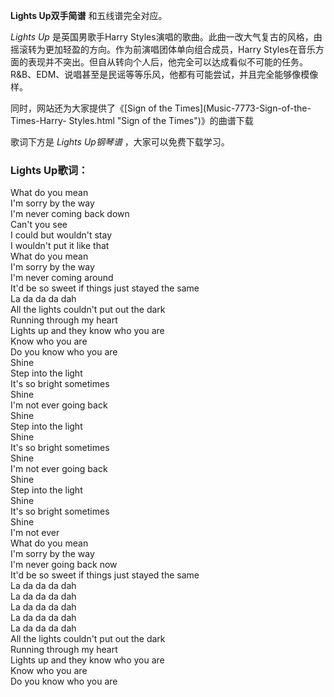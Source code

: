 

**Lights Up双手简谱** 和五线谱完全对应。

_Lights Up_ 是英国男歌手Harry
Styles演唱的歌曲。此曲一改大气复古的风格，由摇滚转为更加轻盈的方向。作为前演唱团体单向组合成员，Harry
Styles在音乐方面的表现并不突出。但自从转向个人后，他完全可以达成看似不可能的任务。R&B、EDM、说唱甚至是民谣等等乐风，他都有可能尝试，并且完全能够像模像样。

同时，网站还为大家提供了《[Sign of the Times](Music-7773-Sign-of-the-Times-Harry-
Styles.html "Sign of the Times")》的曲谱下载

歌词下方是 _Lights Up钢琴谱_ ，大家可以免费下载学习。

### Lights Up歌词：

What do you mean  
I'm sorry by the way  
I'm never coming back down  
Can't you see  
I could but wouldn't stay  
I wouldn't put it like that  
What do you mean  
I'm sorry by the way  
I'm never coming around  
It'd be so sweet if things just stayed the same  
La da da da dah  
All the lights couldn't put out the dark  
Running through my heart  
Lights up and they know who you are  
Know who you are  
Do you know who you are  
Shine  
Step into the light  
It's so bright sometimes  
Shine  
I'm not ever going back  
Shine  
Step into the light  
Shine  
It's so bright sometimes  
Shine  
I'm not ever going back  
Shine  
Step into the light  
Shine  
It's so bright sometimes  
Shine  
I'm not ever  
What do you mean  
I'm sorry by the way  
I'm never going back now  
It'd be so sweet if things just stayed the same  
La da da da dah  
La da da da dah  
La da da da dah  
La da da da dah  
La da da da dah  
All the lights couldn't put out the dark  
Running through my heart  
Lights up and they know who you are  
Know who you are  
Do you know who you are

